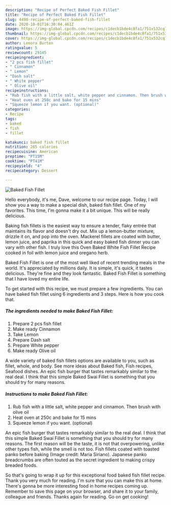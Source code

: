 ```yaml
---
description: "Recipe of Perfect Baked Fish Fillet"
title: "Recipe of Perfect Baked Fish Fillet"
slug: 4498-recipe-of-perfect-baked-fish-fillet
date: 2020-10-01T16:30:04.461Z
image: https://img-global.cpcdn.com/recipes/c1decb1bde4c8fa1/751x532cq70/baked-fish-fillet-recipe-main-photo.jpg
thumbnail: https://img-global.cpcdn.com/recipes/c1decb1bde4c8fa1/751x532cq70/baked-fish-fillet-recipe-main-photo.jpg
cover: https://img-global.cpcdn.com/recipes/c1decb1bde4c8fa1/751x532cq70/baked-fish-fillet-recipe-main-photo.jpg
author: Lenora Burton
ratingvalue: 5
reviewcount: 29145
recipeingredient:
- "2 pcs fish fillet"
- " Cinnamon"
- " Lemon"
- "Dash salt"
- " White pepper"
- " Olive oil"
recipeinstructions:
- "Rub fish with a little salt, white pepper and cinnamon. Then brush with olive oil"
- "Heat oven at 250c and bake for 15 mins"
- "Squeeze lemon if you want. (optional)"
categories:
- Recipe
tags:
- baked
- fish
- fillet

katakunci: baked fish fillet 
nutrition: 265 calories
recipecuisine: American
preptime: "PT15M"
cooktime: "PT41M"
recipeyield: "4"
recipecategory: Dessert

---
```



![Baked Fish Fillet](https://img-global.cpcdn.com/recipes/c1decb1bde4c8fa1/751x532cq70/baked-fish-fillet-recipe-main-photo.jpg)

Hello everybody, it's me, Dave, welcome to our recipe page. Today, I will show you a way to make a special dish, baked fish fillet. One of my favorites. This time, I'm gonna make it a bit unique. This will be really delicious.

Baking fish fillets is the easiest way to ensure a tender, flaky entrée that maintains its flavor and doesn&#39;t dry out. Mix up a lemon-butter mixture, drizzle it on, and pop into the oven. Mackerel fillets are coated with butter, lemon juice, and paprika in this quick and easy baked fish dinner you can vary with other fish. I truly love this Oven Baked White Fish Fillet Recipe cooked in foil with lemon juice and oregano herb.

Baked Fish Fillet is one of the most well liked of recent trending meals in the world. It's appreciated by millions daily. It is simple, it's quick, it tastes delicious. They're fine and they look fantastic. Baked Fish Fillet is something that I have loved my entire life.


To get started with this recipe, we must prepare a few ingredients. You can have baked fish fillet using 6 ingredients and 3 steps. Here is how you cook that.

<!--inarticleads1-->

##### The ingredients needed to make Baked Fish Fillet:

1. Prepare 2 pcs fish fillet
1. Make ready  Cinnamon
1. Take  Lemon
1. Prepare Dash salt
1. Prepare  White pepper
1. Make ready  Olive oil


A wide variety of baked fish fillets options are available to you, such as fillet, whole, and body. See more ideas about Baked fish, Fish recipes, Seafood dishes. An epic fish burger that tastes remarkably similar to the real deal. I think that this simple Baked Swai Fillet is something that you should try for many reasons. 

<!--inarticleads2-->

##### Instructions to make Baked Fish Fillet:

1. Rub fish with a little salt, white pepper and cinnamon. Then brush with olive oil
1. Heat oven at 250c and bake for 15 mins
1. Squeeze lemon if you want. (optional)


An epic fish burger that tastes remarkably similar to the real deal. I think that this simple Baked Swai Fillet is something that you should try for many reasons. The first reason will be the taste, it is not that overpowering, unlike other types fish, while the smell is not too. Fish fillets coated with toasted panko before baking (Image credit: Maria Siriano). Japanese panko breadcrumbs are often touted as the secret ingredient to making crispy breaded foods. 

So that's going to wrap it up for this exceptional food baked fish fillet recipe. Thank you very much for reading. I'm sure that you can make this at home. There's gonna be more interesting food in home recipes coming up. Remember to save this page on your browser, and share it to your family, colleague and friends. Thanks again for reading. Go on get cooking!
